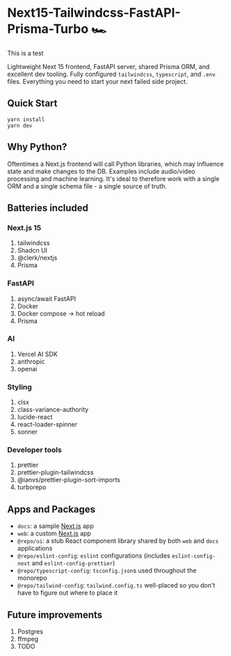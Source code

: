 # Next15-Tailwindcss-FastAPI-Prisma-Turbo 🏎️

This is a test

Lightweight Next 15 frontend, FastAPI server, shared Prisma ORM, and excellent dev tooling. Fully configured `tailwindcss`, `typescript`, and `.env` files. Everything you need to start your next failed side project.

## Quick Start

```
yarn install
yarn dev
```

## Why Python?

Oftentimes a Next.js frontend will call Python libraries, which may influence state and make changes to the DB. Examples include audio/video processing and machine learning. It's ideal to therefore work with a single ORM and a single schema file - a single source of truth.

## Batteries included

### Next.js 15

1. tailwindcss
2. Shadcn UI
3. @clerk/nextjs
4. Prisma

### FastAPI

1. async/await FastAPI
2. Docker
3. Docker compose -> hot reload
4. Prisma

### AI

1. Vercel AI SDK
2. anthropic
3. openai

### Styling

1. clsx
2. class-variance-authority
3. lucide-react
4. react-loader-spinner
5. sonner

### Developer tools

1. prettier
2. prettier-plugin-tailwindcss
3. @ianvs/prettier-plugin-sort-imports
4. turborepo

## Apps and Packages

- `docs`: a sample [Next.js](https://nextjs.org/) app
- `web`: a custom [Next.js](https://nextjs.org/) app
- `@repo/ui`: a stub React component library shared by both `web` and `docs` applications
- `@repo/eslint-config`: `eslint` configurations (includes `eslint-config-next` and `eslint-config-prettier`)
- `@repo/typescript-config`: `tsconfig.json`s used throughout the monorepo
- `@repo/tailwind-config`: `tailwind.config.ts` well-placed so you don't have to figure out where to place it

## Future improvements

1. Postgres
2. ffmpeg
3. TODO
